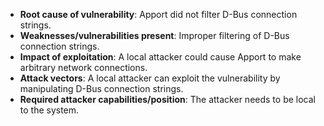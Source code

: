 - **Root cause of vulnerability**: Apport did not filter D-Bus connection strings.
- **Weaknesses/vulnerabilities present**: Improper filtering of D-Bus connection strings.
- **Impact of exploitation**: A local attacker could cause Apport to make arbitrary network connections.
- **Attack vectors**: A local attacker can exploit the vulnerability by manipulating D-Bus connection strings.
- **Required attacker capabilities/position**: The attacker needs to be local to the system.